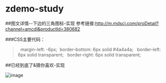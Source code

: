 # zdemo-study

##图文详情--下边的三角图标-实现
参考链接:http://m.mdscj.com/proDetail?channel=amcdl&productId=380682


###CSS主要代码：
 >  margin-left: -6px;
 >  border-bottom: 6px solid #4a4a4a;
 >  border-left: 6px solid transparent;
 >  border-right: 6px solid transparent;
    

##已经到底了&猜你喜欢-实现

![image](https://raw.githubusercontent.com/xiangruding123/zdemo-study/master/img/cs.png)




